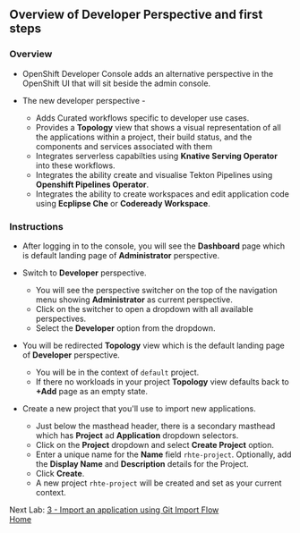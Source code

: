 ## Overview of Developer Perspective and first steps


### Overview
- OpenShift Developer Console adds an alternative perspective in the OpenShift UI that will sit beside the admin console. 

- The new developer perspective - 
  - Adds Curated workflows specific to developer use cases.
  - Provides a **Topology** view that shows a visual representation of all the applications within a project, their build status, and the components and services associated with them
  - Integrates serverless capabilties using **Knative Serving Operator** into these workflows. 
  - Integrates the ability create and visualise Tekton Pipelines using **Openshift Pipelines Operator**.
  - Integrates the ability to create workspaces and edit application code using **Ecplipse Che** or **Codeready Workspace**.


### Instructions

- After logging in to the console, you will see the **Dashboard** page which is default landing page of **Administrator** perspective. 

- Switch to **Developer** perspective.
  - You will see the perspective switcher on the top of the navigation menu showing **Administrator** as current perspective.
  - Click on the switcher to open a dropdown with all available perspectives.
  - Select the **Developer** option from the dropdown.

- You will be redirected **Topology** view which is the default landing page of **Developer** perspective.
  - You will be in the context of `default` project.
  - If there no workloads in your project **Topology** view defaults back to **+Add** page as an empty state.

- Create a new project that you'll use to import new applications.
  - Just below the masthead header, there is a secondary masthead which has **Project** ad **Application** dropdown selectors.
  - Click on the **Project** dropdown and select **Create Project** option.
  - Enter a unique name for the **Name** field `rhte-project`. Optionally, add the **Display Name** and **Description** details for the Project.
  - Click **Create**.
  - A new project `rhte-project` will be created and set as your current context.



Next Lab: [3 - Import an application using Git Import Flow](./git-import.md)<br>
[Home](./README.md)
